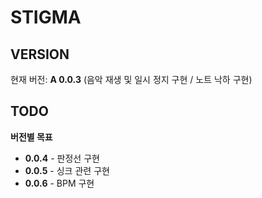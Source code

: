 # STIGMA

## VERSION
현재 버전: **A 0.0.3** (음악 재생 및 일시 정지 구현 / 노트 낙하 구현)
## TODO
**버전별 목표**
 * **0.0.4** - 판정선 구현
 * **0.0.5** - 싱크 관련 구현
 * **0.0.6** - BPM 구현
